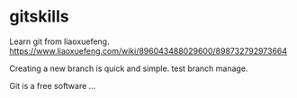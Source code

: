 # gitskills
Learn git from liaoxuefeng. https://www.liaoxuefeng.com/wiki/896043488029600/898732792973664

Creating a new branch is quick and simple.
test branch manage.

Git is a free software ...
